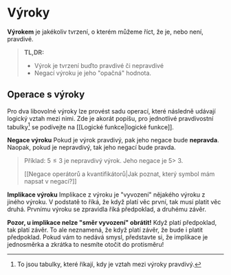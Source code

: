 # Výroky
**Výrokem** je jakékoliv tvrzení, o kterém můžeme říct, že je, nebo není, pravdivé.

> **TL,DR:**
> - Výrok je tvrzení buďto pravdivé či nepravdivé
> - Negací výroku je jeho "opačná" hodnota.

## Operace s výroky
Pro dva libovolné výroky lze provést sadu operací, které následně udávají logický vztah mezi nimi. Zde je akorát popíšu, pro jednotlivé pravdivostní tabulky[^1] se podívejte na [[Logické funkce|logické funkce]].

**Negace výroku**
Pokud je výrok pravdivý, pak jeho negace bude **nepravda**. Naopak, pokud je nepravdivý, tak jeho negací bude pravda.

> Příklad:
> $5 \le 3$ je nepravdivý výrok. Jeho negace je $5 \gt$ 3.
> 
> [[Negace operátorů a kvantifikátorů|Jak poznat, který symbol mám napsat v negaci?]]

**Implikace výroku**
Implikace z výroku je "vyvození" nějakého výroku z jiného výroku. V podstatě to říká, že když platí věc první, tak musí platit věc druhá. Prvnímu výroku se zpravidla říká předpoklad, a druhému závěr.

**Pozor, u implikace nelze "směr vyvození" obrátit!**
Když platí předpoklad, tak platí závěr. To ale neznamená, že když platí závěr, že bude i platit předpoklad. Pokud vám to nedává smysl, představte si, že implikace je jednosměrka a zkrátka to nesmíte otočit do protisměru!



[^1]: To jsou tabulky, které říkají, kdy je vztah mezi výroky pravdivý.